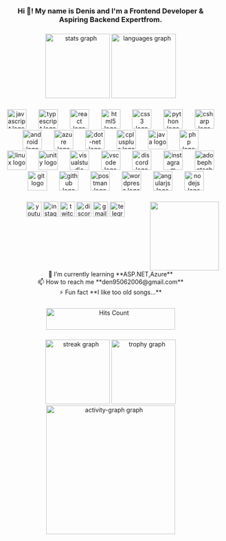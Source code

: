 <h3 align="center">Hi 👋! My name is Denis and I'm a Frontend Developer & Aspiring Backend Expertfrom.</h3>

###

<div align="center">
  <img src="https://github-readme-stats.vercel.app/api?username=denis9506&hide_title=false&hide_rank=false&show_icons=true&include_all_commits=true&count_private=true&disable_animations=false&theme=vue&locale=en&hide_border=false" height="150" alt="stats graph"  />
  <img src="https://github-readme-stats.vercel.app/api/top-langs?username=denis9506&locale=en&hide_title=false&layout=compact&card_width=320&langs_count=5&theme=vue&hide_border=false" height="150" alt="languages graph"  />
</div>


###

<div align="center">
  <img src="https://cdn.jsdelivr.net/gh/devicons/devicon/icons/javascript/javascript-original.svg" height="45" alt="javascript logo"  />
  <img width="20" />
  <img src="https://cdn.jsdelivr.net/gh/devicons/devicon/icons/typescript/typescript-original.svg" height="45" alt="typescript logo"  />
  <img width="20" />
  <img src="https://cdn.jsdelivr.net/gh/devicons/devicon/icons/react/react-original.svg" height="45" alt="react logo"  />
  <img width="20" />
  <img src="https://cdn.jsdelivr.net/gh/devicons/devicon/icons/html5/html5-original.svg" height="45" alt="html5 logo"  />
  <img width="20" />
  <img src="https://cdn.jsdelivr.net/gh/devicons/devicon/icons/css3/css3-original.svg" height="45" alt="css3 logo"  />
  <img width="20" />
  <img src="https://cdn.jsdelivr.net/gh/devicons/devicon/icons/python/python-original.svg" height="45" alt="python logo"  />
  <img width="20" />
  <img src="https://cdn.jsdelivr.net/gh/devicons/devicon/icons/csharp/csharp-original.svg" height="45" alt="csharp logo"  />
  <img width="20" />
  <img src="https://cdn.jsdelivr.net/gh/devicons/devicon/icons/android/android-original.svg" height="45" alt="android logo"  />
  <img width="20" />
  <img src="https://skillicons.dev/icons?i=azure" height="45" alt="azure logo"  />
  <img width="20" />
  <img src="https://skillicons.dev/icons?i=dotnet" height="45" alt="dot-net logo"  />
  <img width="20" />
  <img src="https://skillicons.dev/icons?i=cpp" height="45" alt="cplusplus logo"  />
  <img width="20" />
  <img src="https://skillicons.dev/icons?i=java" height="45" alt="java logo"  />
  <img width="20" />
  <img src="https://skillicons.dev/icons?i=php" height="45" alt="php logo"  />
  <img width="20" />
  <img src="https://skillicons.dev/icons?i=linux" height="45" alt="linux logo"  />
  <img width="20" />
  <img src="https://skillicons.dev/icons?i=unity" height="45" alt="unity logo"  />
  <img width="20" />
  <img src="https://skillicons.dev/icons?i=visualstudio" height="45" alt="visualstudio logo"  />
  <img width="20" />
  <img src="https://skillicons.dev/icons?i=vscode" height="45" alt="vscode logo"  />
  <img width="20" />
  <img src="https://skillicons.dev/icons?i=discord" height="45" alt="discord logo"  />
  <img width="20" />
  <img src="https://skillicons.dev/icons?i=instagram" height="45" alt="instagram logo"  />
  <img width="20" />
  <img src="https://skillicons.dev/icons?i=ps" height="45" alt="adobephotoshop logo"  />
  <img width="20" />
  <img src="https://skillicons.dev/icons?i=git" height="45" alt="git logo"  />
  <img width="20" />
  <img src="https://skillicons.dev/icons?i=github" height="45" alt="github logo"  />
  <img width="20" />
  <img src="https://skillicons.dev/icons?i=postman" height="45" alt="postman logo"  />
  <img width="20" />
  <img src="https://skillicons.dev/icons?i=wordpress" height="45" alt="wordpress logo"  />
  <img width="20" />
  <img src="https://skillicons.dev/icons?i=angular" height="45" alt="angularjs logo"  />
  <img width="20" />
  <img src="https://cdn.jsdelivr.net/gh/devicons/devicon/icons/nodejs/nodejs-original.svg" height="45" alt="nodejs logo"  />
</div>

###

<img align="right" height="160" src="https://cdn-images-1.medium.com/max/1200/1*JtC1CS6-OT218_QzRlLXFw.gif"  />

###

<div align="center">
  <img src="https://img.shields.io/static/v1?message=Youtube&logo=youtube&label=denroll&color=ff0000&logoColor=red&labelColor=&style=for-the-badge" height="35" alt="youtube logo"  />
  <img src="https://img.shields.io/static/v1?message=Instagram&logo=instagram&label=denis_voitseshchuk&color=E4405F&logoColor=white&labelColor=&style=for-the-badge" height="35" alt="instagram logo"  />
  <img src="https://img.shields.io/static/v1?message=Twitch&logo=twitch&label=denrolll&color=9146FF&logoColor=white&labelColor=&style=for-the-badge" height="35" alt="twitch logo"  />
  <img src="https://img.shields.io/static/v1?message=Discord&logo=discord&label=denroll&color=7289DA&logoColor=white&labelColor=&style=for-the-badge" height="35" alt="discord logo"  />
  <img src="https://img.shields.io/static/v1?message=Gmail&logo=gmail&label=den95062006@gmail.com&color=D14836&logoColor=white&labelColor=&style=for-the-badge" height="35" alt="gmail logo"  />
  <img src="https://img.shields.io/static/v1?message=Telegram&logo=telegram&label=@Denroll&color=2CA5E0&logoColor=white&labelColor=&style=for-the-badge" height="35" alt="telegram logo"  />
</div>

###

<br clear="both">

<div align = "center">
   🌱 I’m currently learning **ASP.NET,Azure**
    <br>
   📫 How to reach me **den95062006@gmail.com**
    <br>
  ⚡ Fun fact **I like too old songs...**
</div>

###

<div align="center">
<img src="https://hits.seeyoufarm.com/api/count/incr/badge.svg?url=https://github.com/denis9506&count_bg=%236f42c1&title_bg=%23e4e4e4&icon=github.svg&icon_color=%236f42c1&title=views&edge_flat=true" alt="Hits Count" width="300" height="50"/>
</div>

###

<div align="center">
  <img src="https://streak-stats.demolab.com?user=denis9506&locale=en&mode=daily&theme=vue&hide_border=false&border_radius=5&order=3" height="150" alt="streak graph"  />
  <img src="https://github-profile-trophy.vercel.app?username=denis9506&theme=flat&column=-1&row=1&margin-w=8&margin-h=8&no-bg=false&no-frame=false&order=4" height="150" alt="trophy graph"  />
  <img src="https://github-readme-activity-graph.vercel.app/graph?username=denis9506&radius=16&theme=cotton-candy&area=true&order=5" height="300" alt="activity-graph graph"  />
</div>

###
